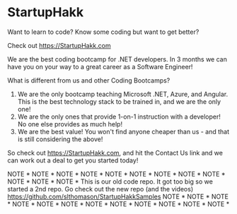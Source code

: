 # StartupHakk
Want to learn to code?  Know some coding but want to get better?

Check out https://StartupHakk.com

We are the best coding bootcamp for .NET developers.  In 3 months we can have you on your way to a great career as a Software Engineer!

What is different from us and other Coding Bootcamps?
1) We are the only bootcamp teaching Microsoft .NET, Azure, and Angular.  This is the best technology stack to be trained in, and we are the only one!
2) We are the only ones that provide 1-on-1 instruction with a developer!  No one else provides as much help!
3) We are the best value!  You won't find anyone cheaper than us - and that is still considering the above!

So check out https://StartupHakk.com, and hit the Contact Us link and we can work out a deal to get you started today!

NOTE * NOTE * NOTE * NOTE * NOTE * NOTE * NOTE * NOTE * NOTE * NOTE * NOTE * NOTE *
This is our old code repo.  It got too big so we started a 2nd repo.  Go check out the new repo (and the videos)
https://github.com/slthomason/StartupHakkSamples
NOTE * NOTE * NOTE * NOTE * NOTE * NOTE * NOTE * NOTE * NOTE * NOTE * NOTE * NOTE *

